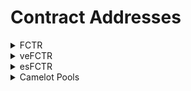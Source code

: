 # Contract Addresses

<details>

<summary>FCTR</summary>

* TransparentUpgradeableProxy: [`0x6dd963c510c2d2f09d5eddb48ede45fed063eb36`](https://arbiscan.io/address/0x6dd963c510c2d2f09d5eddb48ede45fed063eb36)
* Factor (V1): [`0x1ef974e29a64bdd6aa10d6b05cbd2bb823629545`](https://arbiscan.io/address/0x1ef974e29a64bdd6aa10d6b05cbd2bb823629545)

</details>

<details>

<summary>veFCTR</summary>

* FactorTransparentUpgradeableProx&#x79;**:** [`0x43D75A4248e8fDBd63778Ea449349173697A7050`](https://arbiscan.io/address/0x43D75A4248e8fDBd63778Ea449349173697A7050)
* VotingEscrowMainchain (Implementation): [`0x7Bb709d85651DCA26f9F45fDdDf06FF94D506191`](https://arbiscan.io/address/0x7Bb709d85651DCA26f9F45fDdDf06FF94D506191)
* ProxyAdmin: [`0xfec1dd8ee1f0fee80761625bf8d460eb0a9a7833`](https://arbiscan.io/address/0xfec1dd8ee1f0fee80761625bf8d460eb0a9a7833)

</details>

<details>

<summary>esFCTR</summary>

* FactorTransparentUpgradeableProxy: [`0x5ffdfc481fd2b9ab729130E92ED7581Ca6be94b0`](https://arbiscan.io/address/0x5ffdfc481fd2b9ab729130E92ED7581Ca6be94b0)
* EscrowedFactorToken: [`0xc347137184A06810C276fb60cDF6bA655Ff9F66a`](https://arbiscan.io/address/0xc347137184A06810C276fb60cDF6bA655Ff9F66a)
* ProxyAdmin: [`0x675a20a6f760977cdab95e299064f1c479f81d4a`](https://arbiscan.io/address/0x675a20a6f760977cdab95e299064f1c479f81d4a)

</details>

<details>

<summary>Camelot Pools</summary>

* FCTR-USDC Pool on Camelot: [`0xc39d8c1f4e09133738a3f97c63c7e3300035d2bd`](https://arbiscan.io/address/0xc39d8c1f4e09133738a3f97c63c7e3300035d2bd)
* FCTR-ETH Pool on Camelot: [`0x90635ddf0b7fb9aeb3d9de749b815374302dbbde`](https://arbiscan.io/address/0x90635ddf0b7fb9aeb3d9de749b815374302dbbde)

</details>
